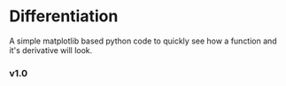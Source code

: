 # Differentiation

A simple matplotlib based python code to quickly see how a function and it's derivative will look.

### v1.0
